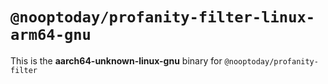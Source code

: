 # `@nooptoday/profanity-filter-linux-arm64-gnu`

This is the **aarch64-unknown-linux-gnu** binary for `@nooptoday/profanity-filter`

